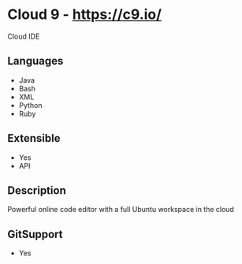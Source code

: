 # Cloud 9 - https://c9.io/
Cloud IDE

## Languages
- Java
- Bash
- XML
- Python
- Ruby

## Extensible
- Yes
- API

## Description
Powerful online code editor with a full Ubuntu workspace in the cloud

## GitSupport
- Yes